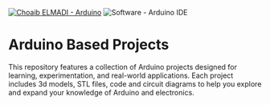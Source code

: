 [![Choaib ELMADI - Arduino](https://img.shields.io/badge/Choaib_ELMADI-Arduino-8800dd)](https://elmadichoaib.vercel.app) ![Software - Arduino IDE](https://img.shields.io/badge/Software-Arduino_IDE-2bd729)

# Arduino Based Projects

This repository features a collection of Arduino projects designed for learning, experimentation, and real-world applications. Each project includes 3d models, STL files, code and circuit diagrams to help you explore and expand your knowledge of Arduino and electronics.
